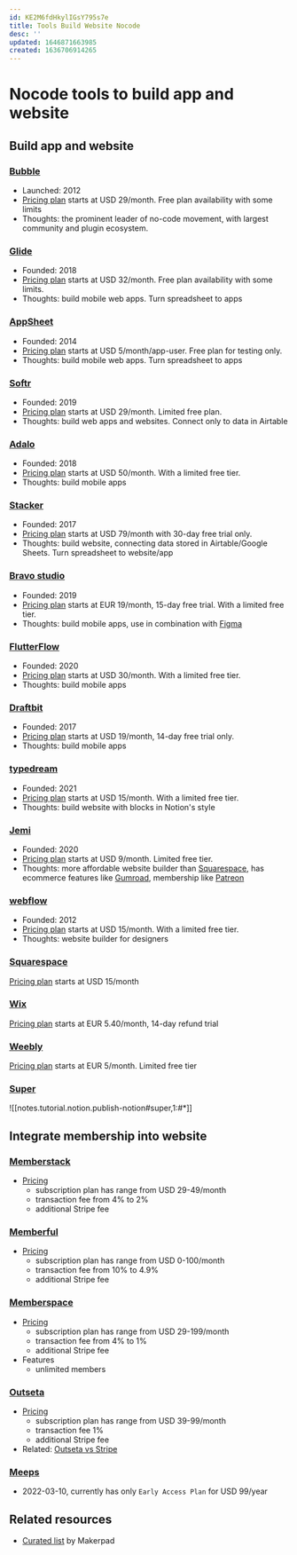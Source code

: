 ```yaml
---
id: KE2M6fdHkylIGsY795s7e
title: Tools Build Website Nocode
desc: ''
updated: 1646871663985
created: 1636706914265
---
```

# Nocode tools to build app and website

## Build app and website

### [Bubble](https://bubble.io/)  
- Launched: 2012
- [Pricing plan](https://bubble.io/pricing) starts at USD 29/month. Free plan availability with some limits
- Thoughts: the prominent leader of no-code movement, with largest community and plugin ecosystem.

### [Glide](https://www.glideapps.com/)  
- Founded: 2018  
- [Pricing plan](https://www.glideapps.com/pricing) starts at USD 32/month. Free plan availability with some limits.  
- Thoughts: build mobile web apps. Turn spreadsheet to apps

### [AppSheet](https://www.appsheet.com/)  
- Founded: 2014  
- [Pricing plan](https://solutions.appsheet.com/pricing) starts at USD 5/month/app-user. Free plan for testing only.  
- Thoughts: build mobile web apps. Turn spreadsheet to apps

### [Softr](https://www.softr.io/)  
- Founded: 2019  
- [Pricing plan](https://www.softr.io/pricing) starts at USD 29/month. Limited free plan.
- Thoughts: build web apps and websites. Connect only to data in Airtable

### [Adalo](https://www.adalo.com/)  
- Founded: 2018  
- [Pricing plan](https://www.adalo.com/pricing) starts at USD 50/month. With a limited free tier.  
- Thoughts: build mobile apps

### [Stacker](https://www.stackerhq.com/)  
- Founded: 2017  
- [Pricing plan](https://www.stackerhq.com/pricing) starts at USD 79/month with 30-day free trial only.  
- Thoughts: build website, connecting data stored in Airtable/Google Sheets. Turn spreadsheet to website/app

### [Bravo studio](https://www.bravostudio.app/)  
- Founded: 2019  
- [Pricing plan](https://projects.bravostudio.app/pricing) starts at EUR 19/month, 15-day free trial. With a limited free tier.  
- Thoughts: build mobile apps, use in combination with [Figma](https://www.figma.com/)

### [FlutterFlow](https://flutterflow.io/index.html)  
- Founded: 2020  
- [Pricing plan](https://flutterflow.io/pricing.html) starts at USD 30/month. With a limited free tier.  
- Thoughts: build mobile apps

### [Draftbit](https://draftbit.com/)  
- Founded: 2017  
- [Pricing plan](https://draftbit.com/pricing) starts at USD 19/month, 14-day free trial only.  
- Thoughts: build mobile apps

### [typedream](https://typedream.com/)  
- Founded: 2021  
- [Pricing plan](https://typedream.com/pricing) starts at USD 15/month. With a limited free tier.  
- Thoughts: build website with blocks in Notion's style

### [Jemi](https://jemi.so/)  
- Founded: 2020  
- [Pricing plan](https://about.jemi.so/pricing/) starts at USD 9/month. Limited free tier.  
- Thoughts: more affordable website builder than [Squarespace](https://www.squarespace.com/), has ecommerce features like [Gumroad](https://gumroad.com/), membership like [Patreon](https://www.patreon.com/)

### [webflow](https://webflow.com/)  
- Founded: 2012  
- [Pricing plan](https://webflow.com/pricing) starts at USD 15/month. With a limited free tier.  
- Thoughts: website builder for designers

### [Squarespace](https://www.squarespace.com/)  
[Pricing plan](https://www.squarespace.com/pricing) starts at USD 15/month

### [Wix](https://www.wix.com/)  
[Pricing plan](https://www.wix.com/upgrade/website) starts at EUR 5.40/month, 14-day refund trial

### [Weebly](https://www.weebly.com/?lang=en)  
[Pricing plan](https://www.weebly.com/pricing) starts at EUR 5/month. Limited free tier

### [Super](https://super.so/)
![[notes.tutorial.notion.publish-notion#super,1:#*]]

## Integrate membership into website

### [Memberstack](https://www.memberstack.com/)
- [Pricing](https://www.memberstack.com/pricing)
  - subscription plan has range from USD 29-49/month
  - transaction fee from 4% to 2%
  - additional Stripe fee

### [Memberful](https://memberful.com/)
- [Pricing](https://memberful.com/pricing/)
  - subscription plan has range from USD 0-100/month
  - transaction fee from 10% to 4.9%
  - additional Stripe fee

### [Memberspace](https://www.memberspace.com/)
- [Pricing](https://www.memberspace.com/signup-all-plans/)
  - subscription plan has range from USD 29-199/month
  - transaction fee from 4% to 1%
  - additional Stripe fee
- Features 
  - unlimited members
  
### [Outseta](https://www.outseta.com/)
- [Pricing](https://www.outseta.com/pricing)
  - subscription plan has range from USD 39-99/month
  - transaction fee 1%
  - additional Stripe fee
- Related: [Outseta vs Stripe](https://www.outseta.com/outseta-vs-stripe)

### [Meeps](https://meeps.app/)
- 2022-03-10, currently has only `Early Access Plan` for USD 99/year

## Related resources
- [Curated list](https://www.makerpad.co/tool-directory) by Makerpad